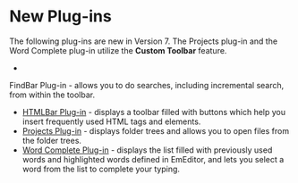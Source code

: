 # New Plug-ins

The following plug-ins are new in Version 7. The Projects plug-in and the Word Complete plug-in utilize the **Custom Toolbar** feature.

-
FindBar Plug-in - allows you to do searches, including incremental search, from within the toolbar.
- [HTMLBar Plug-in](../howto/plugin/plugin_htmlbar) \- displays a toolbar filled with buttons which help you insert frequently used HTML tags and elements.
- [Projects Plug-in](../howto/plugin/plugin_projects) \- displays folder trees and allows you to open files from the folder trees.
- [Word Complete Plug-in](../howto/plugin/plugin_wordcomplete) \- displays the list filled with previously used words and highlighted words defined in EmEditor, and lets you select a word from the list to complete your typing.

